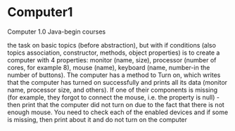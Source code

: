 # Computer1
Computer 1.0
Java-begin courses

the task on basic topics (before abstraction), but with if conditions (also topics association, constructor, methods, object properties) is to create a computer with 4 properties: monitor (name, size),
processor (number of cores, for example 8), mouse (name), keyboard (name, number-in the number of buttons). The computer has a method to Turn on, which writes that the computer has turned on successfully 
and prints all its data (monitor name, processor size, and others). If one of their components is missing (for example, they forgot to connect the mouse, i.e. the property is null) - then print that the 
computer did not turn on due to the fact that there is not enough mouse. You need to check each of the enabled devices and if some is missing, then print about it and do not turn on the computer
